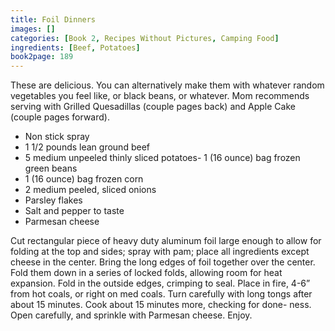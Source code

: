 ```yaml
---
title: Foil Dinners
images: []
categories: [Book 2, Recipes Without Pictures, Camping Food]
ingredients: [Beef, Potatoes]
book2page: 189
---
```


These are delicious. You can alternatively make them with whatever random vegetables you feel like, or black beans, or whatever. Mom recommends serving with Grilled Quesadillas (couple pages back) and Apple Cake (couple pages forward). 

- Non stick spray
- 1 1/2 pounds lean ground beef
- 5 medium unpeeled thinly sliced potatoes- 1 (16 ounce) bag frozen green beans
- 1 (16 ounce) bag frozen corn
- 2 medium peeled, sliced onions
- Parsley flakes
- Salt and pepper to taste
- Parmesan cheese

Cut rectangular piece of heavy duty aluminum foil large enough to allow for folding at the top and sides; spray with pam; place all ingredients except cheese in the center. Bring the long edges of foil together over the center. Fold them down in a series of locked folds, allowing room for heat expansion. Fold in the outside edges, crimping to seal. Place in fire, 4-6” from hot coals, or right on med coals. Turn carefully with long tongs after about 15 minutes. Cook about 15 minutes more, checking for done- ness. Open carefully, and sprinkle with Parmesan cheese. Enjoy.